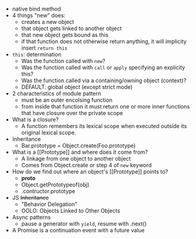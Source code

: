 - native bind method
- 4 things "new" does:
    + creates a new object
    + that object gets linked to another object
    + that new object gets bound as this
    + if that function does not otherwise return anything, it will implicity insert `return this`
- `this`: determination
    + Was the function called with `new`?
    + Was the function called with `call` or `apply` specifying an explicity this?
    + Was the function called via a containing/owning object (context)?
    + DEFAULT: global object (except strict mode)
- 2 characteristics of module pattern
    + must be an outer encolsing function
    + from inside that function it must return one or more inner functions that have closure over the private scope
- What is a closure?
    + A function remembers its lexical scope when executed outside its original lexical scope.
- Inheritance
    + Bar.prototype = Object.create(Foo.prototype)
- What is a [[Prototype]] and where does it come from?
    + A linkage from one object to another object
    + Comes from Object.create or step 4 of `new` keyword
- How do we find out where an object's [[Prototype]] points to?
    + __proto__
    + Object.getPrototypeof(obj)
    + .contructor.prototype
- JS ~~Inheritance~~
    + "Behavior Delegation"
    + OOLO: Objects Linked to Other Objects
- Async patterns
    + pause a generator with `yield`, resume with .next()
- A Promise is a continuation event with a future value